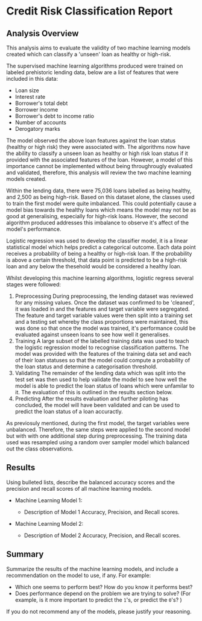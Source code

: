 # Credit Risk Classification Report 

## Analysis Overview 

This analysis aims to evaluate the validity of two machine learning models created which can classify a 'unseen' loan as healthy or high-risk.

The supervised machine learning algorithms produced were trained on labeled prehistoric lending data, below are a list of features that were included in this data:
- Loan size
- Interest rate
- Borrower's total debt
- Borrower income
- Borrower's debt to income ratio
- Number of accounts
- Derogatory marks

The model observed the above loan features against the loan status (healthy or high risk) they were associated with. The algorithms now have the ability to classify a unseen loan as healthy or high risk loan status if it provided with the associated features of the loan. However, a model of this importance cannot be implemented without being throughrougly evaluated and validated, therefore, this analysis will review the two machine learning models created.

Within the lending data, there were 75,036 loans labelled as being healthy, and 2,500 as being high-risk. Based on this dataset alone, the classes used to train the first model were quite imbalanced. This could potentially cause a model bias towards the healthy loans which means the model may not be as good at generalising, especially for high-risk loans. However, the second algorithm produced addresses this imbalance to observe it's affect of the model's performance. 

Logistic regression was used to develop the classifier model, it is a linear statistical model which helps predict a categorical outcome. Each data point receives a probability of being a healthy or high-risk loan. If the probability is above a certain threshold, that data point is predicted to be a high-risk loan and any below the thesehold would be considered a healthy loan. 

Whilst developing this machine learning algorithms, logistic regress several stages were followed:
1) Preprocessing
During preprocessing, the lending dataset was reviewed for any missing values. Once the dataset was confirmed to be 'cleaned', it was loaded in and the features and target variable were segregated. The feature and target variable values were then split into a training set and a testing set whereby the class proportions were maintained, this was done so that once the model was trained, it's performance could be evaluated against unseen loans to see how well it generalises. 
2) Training
A large subset of the labelled training data was used to teach the logistic regression model to recognise classification patterns. The model was provided with the features of the training data set and each of their loan statuses so that the model could compute a probability of the loan status and determine a categorisation threshold.
3) Validating
The remainder of the lending data which was split into the test set was then used to help validate the model to see how well the model is able to predict the loan status of loans which were unfamilar to it. The evaluation of this is outlined in the results section below.
4) Predicting
After the results evaluation and further piloting has concluded, the model will have been validated and can be used to predict the loan status of a loan accuractly. 

As previosuly mentioned, during the first model, the target variables were unbalanced. Therefore, the same steps were applied to the second model but with with one additional step during preprocessing. The training data used was resampled using a random over sampler model which balanced out the class observations.

## Results

Using bulleted lists, describe the balanced accuracy scores and the precision and recall scores of all machine learning models.

* Machine Learning Model 1:
  * Description of Model 1 Accuracy, Precision, and Recall scores.



* Machine Learning Model 2:
  * Description of Model 2 Accuracy, Precision, and Recall scores.

## Summary

Summarize the results of the machine learning models, and include a recommendation on the model to use, if any. For example:
* Which one seems to perform best? How do you know it performs best?
* Does performance depend on the problem we are trying to solve? (For example, is it more important to predict the `1`'s, or predict the `0`'s? )

If you do not recommend any of the models, please justify your reasoning.
